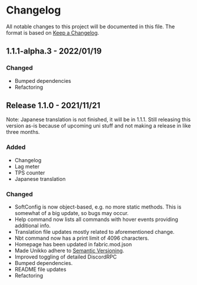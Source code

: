# Changelog

All notable changes to this project will be documented in this file. The format is based on [Keep a Changelog](https://keepachangelog.com/en/1.0.0/).

## 1.1.1-alpha.3 - 2022/01/19

### Changed
- Bumped dependencies
- Refactoring



## Release 1.1.0 - 2021/11/21

Note: Japanese translation is not finished, it will be in 1.1.1. Still releasing this version as-is because of upcoming uni stuff and not making a release in like three months.

### Added
- Changelog
- Lag meter
- TPS counter
- Japanese translation

### Changed
- SoftConfig is now object-based, e.g. no more static methods. This is somewhat of a big update, so bugs may occur.
- Help command now lists all commands with hover events providing additional info.
- Translation file updates mostly related to aforementioned change.
- Nbt command now has a print limit of 4096 characters.
- Homepage has been updated in fabric.mod.json
- Made Unikko adhere to [Semantic Versioning](https://semver.org/spec/v2.0.0.html).
- Improved toggling of detailed DiscordRPC
- Bumped dependencies.
- README file updates
- Refactoring